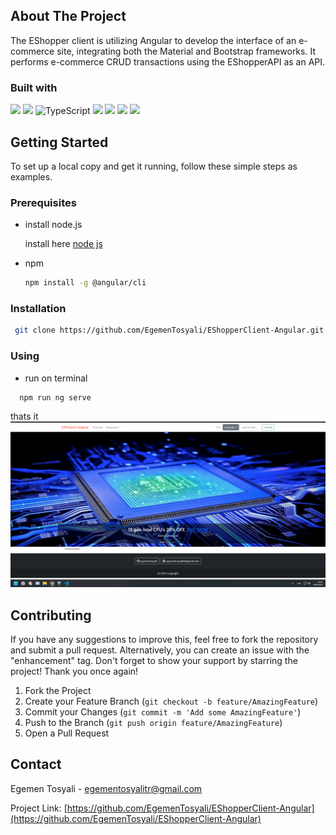 ## About The Project
The EShopper client is utilizing Angular to develop the interface of
an e-commerce site, integrating both the Material and Bootstrap
frameworks. It performs e-commerce CRUD transactions using the EShopperAPI as an API.

### Built with
 ![](https://img.shields.io/badge/angular-%23DD0031.svg?style=for-the-badge&logo=angular&logoColor=white) ![](https://img.shields.io/badge/javascript-%23323330.svg?style=for-the-badge&logo=javascript&logoColor=%23F7DF1E) ![TypeScript](https://img.shields.io/badge/typescript-%23007ACC.svg?style=for-the-badge&logo=typescript&logoColor=white) ![](https://img.shields.io/badge/bootstrap-%238511FA.svg?style=for-the-badge&logo=bootstrap&logoColor=white) ![](https://img.shields.io/badge/jquery-%230769AD.svg?style=for-the-badge&logo=jquery&logoColor=white) ![](https://img.shields.io/badge/NPM-%23CB3837.svg?style=for-the-badge&logo=npm&logoColor=white) ![](https://img.shields.io/badge/rxjs-%23B7178C.svg?style=for-the-badge&logo=reactivex&logoColor=white)

## Getting Started
To set up a local copy and get it running, follow these simple steps as examples.

### Prerequisites
* install node.js

    install here [node js](https://nodejs.org/en/download)

* npm
  ```sh
  npm install -g @angular/cli
  ```

### Installation
   ```sh
    git clone https://github.com/EgemenTosyali/EShopperClient-Angular.git
   ```

### Using
  * run on terminal
  ```sh
    npm run ng serve
  ```
  thats it
  ![](images/1.png)


## Contributing
If you have any suggestions to improve this, feel free to fork the repository and submit a pull request. Alternatively, you can create an issue with the "enhancement" tag. Don't forget to show your support by starring the project! Thank you once again!

1. Fork the Project
2. Create your Feature Branch (`git checkout -b feature/AmazingFeature`)
3. Commit your Changes (`git commit -m 'Add some AmazingFeature'`)
4. Push to the Branch (`git push origin feature/AmazingFeature`)
5. Open a Pull Request

## Contact

Egemen Tosyali - egementosyalitr@gmail.com

Project Link: [https://github.com/EgemenTosyali/EShopperClient-Angular](https://github.com/EgemenTosyali/EShopperClient-Angular)
